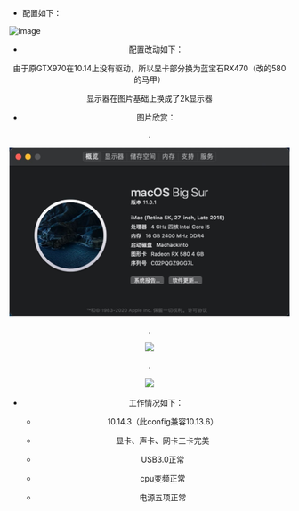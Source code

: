 * 配置如下：

![image](https://github.com/Sharlion/z170_6700k_hackintosh/blob/10.13/pic/4.png)<div align=center>

* 配置改动如下：

由于原GTX970在10.14上没有驱动，所以显卡部分换为蓝宝石RX470（改的580的马甲）

显示器在图片基础上换成了2k显示器

* 图片欣赏：

.<div align=center><img src="https://github.com/Sharlion/z170_6700k_hackintosh/blob/10.13/pic/1.png" /></div>

.<div align=center><img src="https://github.com/Sharlion/z170_6700k_hackintosh/blob/10.13/pic/2.png" /></div>

.<div align=center><img src="https://github.com/Sharlion/z170_6700k_hackintosh/blob/10.13/pic/3.png" /></div>

* 工作情况如下：

  * 10.14.3（此config兼容10.13.6）

  * 显卡、声卡、网卡三卡完美

  * USB3.0正常

  * cpu变频正常

  * 电源五项正常
